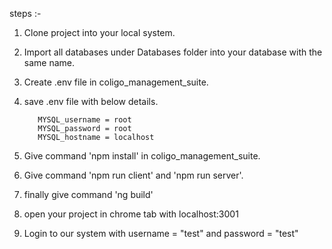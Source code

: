 
steps :-

1. Clone project into your local system.
2. Import all databases under Databases folder into your database with the same name.
3. Create .env file in coligo_management_suite.
4. save .env file with below details.

          MYSQL_username = root
          MYSQL_password = root
          MYSQL_hostname = localhost
5. Give command 'npm install' in coligo_management_suite.
6. Give command 'npm run client' and 'npm run server'.
7. finally give command 'ng build'
8. open your project in chrome tab with localhost:3001
9. Login to our system with username = "test" and password = "test"
